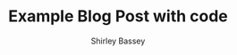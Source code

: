 ---
title: "Example Blog Post with code"
pubDate: "2025-04-28"
description: "Example blog post with code snippets"
author: "Shirley Bassey"
layout: "../../layouts/BlogLayout.astro"
---